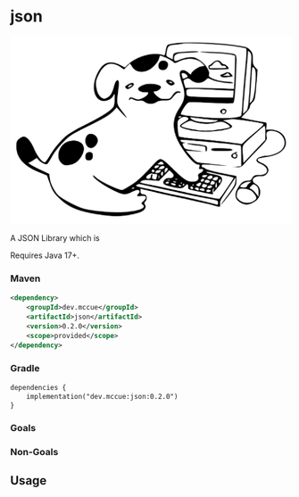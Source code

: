 # json

<img src="./bopbop.png"></img>

A JSON Library which is 

Requires Java 17+.

### Maven

```xml
<dependency>
    <groupId>dev.mccue</groupId>
    <artifactId>json</artifactId>
    <version>0.2.0</version>
    <scope>provided</scope>
</dependency>
```

### Gradle

```
dependencies {
    implementation("dev.mccue:json:0.2.0")
}
```

### Goals

### Non-Goals


## Usage
